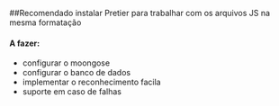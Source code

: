 ##Recomendado instalar Pretier para trabalhar com os arquivos JS na mesma formatação

#### A fazer:

- configurar o moongose
- configurar o banco de dados
- implementar o reconhecimento facila
- suporte em caso de falhas
